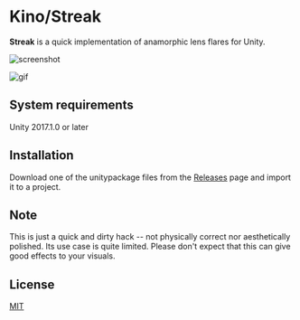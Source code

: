 Kino/Streak
===========

**Streak** is a quick implementation of anamorphic lens flares for Unity.

![screenshot](http://i.imgur.com/OfBdhkdl.png)

![gif](http://i.imgur.com/BEb05iy.gif)

System requirements
-------------------

Unity 2017.1.0 or later

Installation
------------

Download one of the unitypackage files from the [Releases] page and import it
to a project.

[Releases]: https://github.com/keijiro/KinoStreak/releases

Note
----

This is just a quick and dirty hack -- not physically correct nor aesthetically
polished. Its use case is quite limited. Please don't expect that this can give
good effects to your visuals.

License
-------

[MIT](LICENSE.txt)
